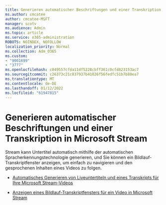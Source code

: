 ```yaml
---
title: Generieren automatischer Beschriftungen und einer Transkription in Microsoft Stream
ms.author: cmcatee
author: cmcatee-MSFT
manager: scotv
ms.audience: Admin
ms.topic: article
ms.service: o365-administration
ROBOTS: NOINDEX, NOFOLLOW
localization_priority: Normal
ms.collection: Adm_O365
ms.custom:
- "9001699"
- "3777"
ms.openlocfilehash: c049557cfda11df5228cbff361c0cfd823153ac7
ms.sourcegitcommit: c26373c21c837937b41026f56fedfc51b7b80ea7
ms.translationtype: MT
ms.contentlocale: de-DE
ms.lasthandoff: 01/12/2022
ms.locfileid: "61947815"
---
```

# <a name="generate-automatic-captions-and-a-transcript-in-microsoft-stream"></a>Generieren automatischer Beschriftungen und einer Transkription in Microsoft Stream

Stream kann Untertitel automatisch mithilfe der automatischen Spracherkennungstechnologie generieren, und Sie können ein Bildlauf-Transkriptfenster anzeigen, um einfach zu navigieren und den gesprochenen Inhalten eines Videos zu folgen.

- [Automatisches Generieren von Liveuntertiteln und eines Transkripts für Ihre Microsoft Stream-Videos](https://docs.microsoft.com/stream/portal-autogenerate-captions)

- [Anzeigen eines Bildlauf-Transkriptfensters für ein Video in Microsoft Stream](https://docs.microsoft.com/stream/portal-configure-transcript-mode)
